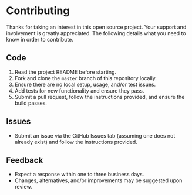 # Contributing

Thanks for taking an interest in this open source project. Your support and involvement is greatly
appreciated. The following details what you need to know in order to contribute.

## Code

1. Read the project README before starting.
1. Fork and clone the `master` branch of this repository locally.
1. Ensure there are no local setup, usage, and/or test issues.
1. Add tests for new functionality and ensure they pass.
1. Submit a pull request, follow the instructions provided, and ensure the build passes.

## Issues

- Submit an issue via the GitHub Issues tab (assuming one does not already exist) and follow the
  instructions provided.

## Feedback

- Expect a response within one to three business days.
- Changes, alternatives, and/or improvements may be suggested upon review.
